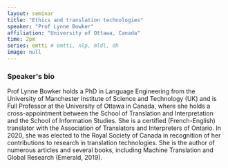 ```yaml
---
layout: seminar
title: "Ethics and translation technologies"
speaker: "Prof Lynne Bowker"
affiliation: "University of Ottawa, Canada"
time: 2pm
series: emtti # emtti, nlp, mldl, dh 
image: null 
---
```


### Speaker's bio

Prof Lynne Bowker holds a PhD in Language Engineering from the University of Manchester Institute of Science and Technology (UK) and is Full Professor at the University of Ottawa in Canada, where she holds a cross-appointment between the School of Translation and Interpretation and the School of Information Studies. She is a certified (French-English) translator with the Association of Translators and Interpreters of Ontario. In 2020, she was elected to the Royal Society of Canada in recognition of her contributions to research in translation technologies. She is the author of numerous articles and several books, including Machine Translation and Global Research (Emerald, 2019).
